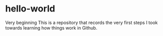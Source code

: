 # hello-world
Very beginning
This is a repository that records the very first steps I took towards learning how things work in Github.
